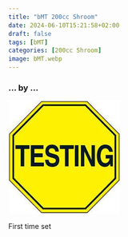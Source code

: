 ```yaml
---
title: "bMT 200cc Shroom"
date: 2024-06-10T15:21:58+02:00
draft: false
tags: [bMT]
categories: [200cc Shroom]
image: bMT.webp
---
```

### ... by ...
![Nothing there](testing.jpg)

First time set